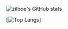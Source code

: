 ![zilboe's GitHub stats](https://github-readme-stats.vercel.app/api?username=zilboe&theme=onedark)


[![Top Langs](https://github-readme-stats.vercel.app/api/top-langs/?username=zilboe&layout=compact&hide=html,css&theme=onedark)]
